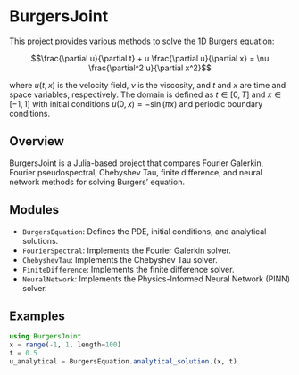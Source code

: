 # BurgersJoint

This project provides various methods to solve the 1D Burgers equation:
```math
\frac{\partial u}{\partial t} + u \frac{\partial u}{\partial x} = \nu \frac{\partial^2 u}{\partial x^2}
```
where $u(t, x)$ is the velocity field, $\nu$ is the viscosity, and $t$ and $x$ are time and space variables, respectively. The domain is defined as $t \in [0, T]$ and $x \in [-1, 1]$ with initial conditions $u(0, x) = -\sin(\pi x)$ and periodic boundary conditions.

## Overview

BurgersJoint is a Julia-based project that compares Fourier Galerkin, Fourier pseudospectral, Chebyshev Tau, finite difference, and neural network methods for solving Burgers’ equation.

## Modules

- `BurgersEquation`: Defines the PDE, initial conditions, and analytical solutions.
- `FourierSpectral`: Implements the Fourier Galerkin solver.
- `ChebyshevTau`: Implements the Chebyshev Tau solver.
- `FiniteDifference`: Implements the finite difference solver.
- `NeuralNetwork`: Implements the Physics-Informed Neural Network (PINN) solver.

## Examples

```julia
using BurgersJoint
x = range(-1, 1, length=100)
t = 0.5
u_analytical = BurgersEquation.analytical_solution.(x, t)
```
